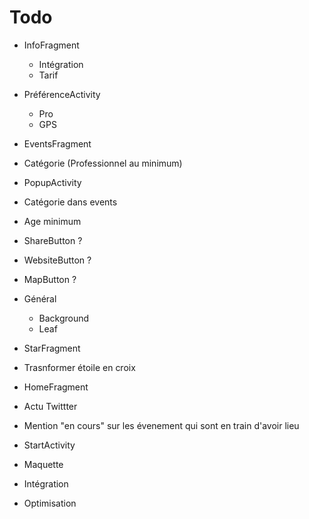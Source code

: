 # Todo

- InfoFragment
  - Intégration
  - Tarif
  
- PréférenceActivity
  - Pro
  - GPS

- EventsFragment
 - Catégorie (Professionnel au minimum)

- PopupActivity
 - Catégorie dans events
 - Age minimum
 - ShareButton ? 
 - WebsiteButton ?
 - MapButton ? 
 
- Général 
  - Background
  - Leaf

- StarFragment
 - Trasnformer étoile en croix
 
- HomeFragment
 - Actu Twittter
 - Mention "en cours" sur les évenement qui sont en train d'avoir lieu
 
- StartActivity
 - Maquette 
 - Intégration
 
- Optimisation
 
  

